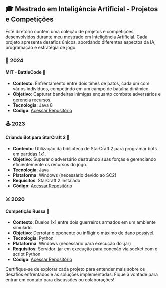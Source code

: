 
## 🎓 Mestrado em Inteligência Artificial - Projetos e Competições

Este diretório contém uma coleção de projetos e competições desenvolvidos durante meu mestrado em Inteligência Artificial. Cada projeto apresenta desafios únicos, abordando diferentes aspectos da IA, programação e estratégia de jogo.

### 🚀 2024

#### MIT - BattleCode 🤖
- **Contexto**: Enfrentamento entre dois times de patos, cada um com vários indivíduos, competindo em um campo de batalha dinâmico.
- **Objetivo**: Capturar bandeiras inimigas enquanto combate adversários e gerencia recursos.
- **Tecnologia**: Java 8
- **Código**: [Acessar Repositório](https://github.com/[Link_do_Repositório]/BattleCode)

### 🕹️ 2023

#### Criando Bot para StarCraft 2 🌌
- **Contexto**: Utilização da biblioteca de StarCraft 2 para programar bots em partidas 1x1.
- **Objetivo**: Superar o adversário destruindo suas forças e gerenciando eficientemente os recursos do jogo.
- **Tecnologia**: Java
- **Plataforma**: Windows (necessário devido ao SC2)
- **Requisitos**: StarCraft 2 instalado
- **Código**: [Acessar Repositório](https://github.com/[Link_do_Repositório]/StarCraft2Bot)

### ⚔️ 2020

#### Competição Russa 🏹
- **Contexto**: Duelos 1x1 entre dois guerreiros armados em um ambiente simulado.
- **Objetivo**: Derrotar o oponente ou infligir o máximo de dano possível.
- **Tecnologia**: Python
- **Plataforma**: Windows (necessário para execução do .jar)
- **Requisitos**: Servidor .jar em execução para conexão via socket com o script Python
- **Código**: [Acessar Repositório](https://github.com/[Link_do_Repositório]/RussianCompetition)


Certifique-se de explorar cada projeto para entender mais sobre os desafios enfrentados e as soluções implementadas. Fique à vontade para entrar em contato para discussões ou colaborações!

